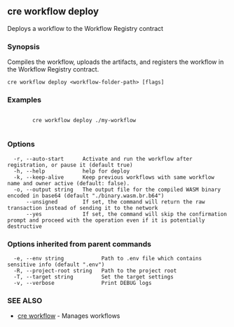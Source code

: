 ## cre workflow deploy

Deploys a workflow to the Workflow Registry contract

### Synopsis

Compiles the workflow, uploads the artifacts, and registers the workflow in the Workflow Registry contract.

```
cre workflow deploy <workflow-folder-path> [flags]
```

### Examples

```

		cre workflow deploy ./my-workflow
		
```

### Options

```
  -r, --auto-start      Activate and run the workflow after registration, or pause it (default true)
  -h, --help            help for deploy
  -k, --keep-alive      Keep previous workflows with same workflow name and owner active (default: false).
  -o, --output string   The output file for the compiled WASM binary encoded in base64 (default "./binary.wasm.br.b64")
      --unsigned        If set, the command will return the raw transaction instead of sending it to the network
      --yes             If set, the command will skip the confirmation prompt and proceed with the operation even if it is potentially destructive
```

### Options inherited from parent commands

```
  -e, --env string            Path to .env file which contains sensitive info (default ".env")
  -R, --project-root string   Path to the project root
  -T, --target string         Set the target settings
  -v, --verbose               Print DEBUG logs
```

### SEE ALSO

* [cre workflow](cre_workflow.md)	 - Manages workflows

